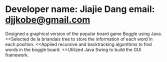 Developer name: Jiajie Dang
email: djjkobe@gmail.com
==========================
Designed a graphical version of the popular board game Boggle using Java.
<<Selected de la briandais tree to store the information of each word in each position.
<<Applied recursive and backtracking algorithms to find words in the boggle board.
<<Utilized Java Swing to build the GUI framework. 
